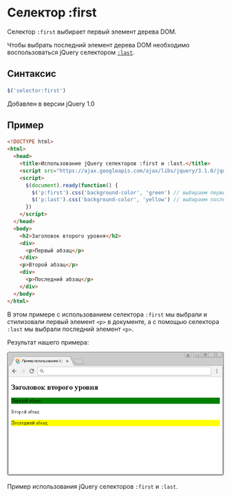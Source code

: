 # Селектор :first

Селектор `:first` выбирает первый элемент дерева DOM.

Чтобы выбрать последний элемент дерева DOM необходимо воспользоваться jQuery селектором [`:last`](selector:last.md).

## Синтаксис

```js
$('selector:first')
```

Добавлен в версии jQuery 1.0

## Пример

```html
<!DOCTYPE html>
<html>
  <head>
    <title>Использование jQuery селекторов :first и :last.</title>
    <script src="https://ajax.googleapis.com/ajax/libs/jquery/3.1.0/jquery.min.js"></script>
    <script>
      $(document).ready(function() {
        $('p:first').css('background-color', 'green') // выбираем первый элемент <p> в документе
        $('p:last').css('background-color', 'yellow') // выбираем последний элемент <p> в документе
      })
    </script>
  </head>
  <body>
    <h2>Заголовок второго уровня</h2>
    <div>
      <p>Первый абзац</p>
    </div>
    <p>Второй абзац</p>
    <div>
      <p>Последний абзац</p>
    </div>
  </body>
</html>
```

В этом примере с использованием селектора `:first` мы выбрали и стилизовали первый элемент `<p>` в документе, а с помощью селектора `:last` мы выбрали последний элемент `<p>`.

Результат нашего примера:

![Пример использования jQuery селекторов :first и :last.](988.png)

Пример использования jQuery селекторов `:first` и `:last`.
